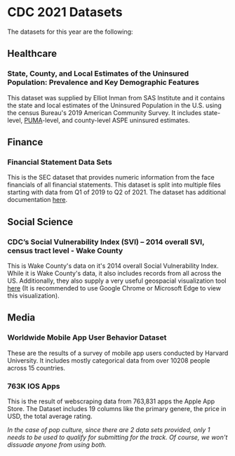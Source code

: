 # CDC 2021 Datasets

The datasets for this year are the following:

## Healthcare

### State, County, and Local Estimates of the Uninsured Population: Prevalence and Key Demographic Features
This dataset was supplied by Elliot Inman from SAS Institute and it contains the state and local estimates of the Uninsured Population in the U.S. using the census Bureau's 2019 American Community Survey. It includes state-level, [PUMA](https://www.census.gov/programs-surveys/geography/guidance/geo-areas/pumas.html)-level, and county-level ASPE uninsured estimates.

## Finance

### Financial Statement Data Sets
This is the SEC dataset that provides numeric information from the face financials of all financial statements. This dataset is split into multiple files starting with data from Q1 of 2019 to Q2 of 2021. The dataset has additional documentation [here](https://www.sec.gov/files/aqfs.pdf).

## Social Science

### CDC’s Social Vulnerability Index (SVI) – 2014 overall SVI, census tract level - Wake County
This is Wake County's data on it's 2014 overall Social Vulnerability Index. While it is Wake County's data, it also includes records from all across the US. Additionally, they also supply a very useful geospacial visualization tool [here](https://data-wake.opendata.arcgis.com/datasets/ral::cdcs-social-vulnerability-index-svi-2014-overall-svi-census-tract-level-wake-county/explore?location=35.299047%2C-79.049747%2C3.07) (It is recommended to use Google Chrome or Microsoft Edge to view this visualization).

## Media

### Worldwide Mobile App User Behavior Dataset
These are the results of a survey of mobile app users conducted by Harvard University. It includes mostly categorical data from over 10208 people across 15 countries.

### 763K IOS Apps
This is the result of webscraping data from 763,831 apps the Apple App Store. The Dataset includes 19 columns like the primary genere, the price in USD, the total average rating.

*In the case of pop culture, since there are 2 data sets provided, only 1 needs to be used to qualify for submitting for the track. Of course, we won't dissuade anyone from using both.*

